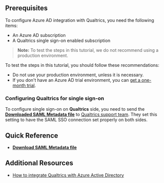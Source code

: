 ## Prerequisites

To configure Azure AD integration with Qualtrics, you need the following items:

- An Azure AD subscription
- A Qualtrics single sign-on enabled subscription

> **Note:**
> To test the steps in this tutorial, we do not recommend using a production environment.

To test the steps in this tutorial, you should follow these recommendations:

- Do not use your production environment, unless it is necessary.
- If you don't have an Azure AD trial environment, you can [get a one-month trial](https://azure.microsoft.com/pricing/free-trial/).

### Configuring Qualtrics for single sign-on

To configure single sign-on on **Qualtrics** side, you need to send the **[Downloaded SAML Metadata file](%metadata:metadataDownloadUrl%)** to [Qualtrics support team](https://www.qualtrics.com/support/). They set this setting to have the SAML SSO connection set properly on both sides.

## Quick Reference

* **[Download SAML Metadata file](%metadata:metadataDownloadUrl%)**

## Additional Resources

* [How to integrate Qualtrics with Azure Active Directory](https://docs.microsoft.com/azure/active-directory/active-directory-saas-qualtrics-tutorial)
